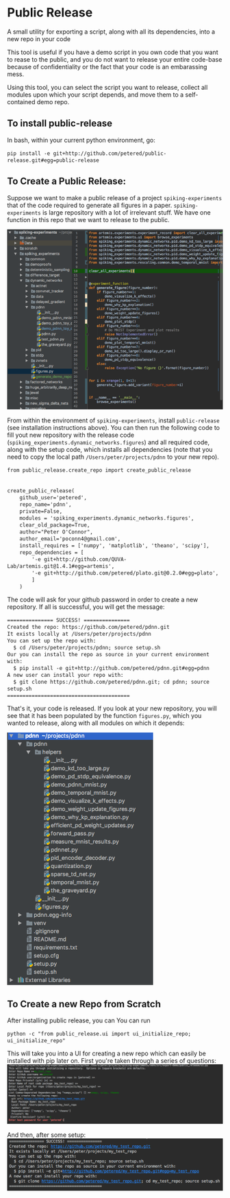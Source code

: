 # Public Release
A small utility for exporting a script, along with all its dependencies, into a new repo in your code

This tool is useful if you have a demo script in you own code that you want to rease to the public, and you do not want to release your entire code-base because of confidentiality or the fact that your code is an embarassing mess.

Using this tool, you can select the script you want to release, collect all modules upon which your script depends, and move them to a self-contained demo repo.  

## To install public-release

In bash, within your current python environment, go:

```
pip install -e git+http://github.com/petered/public-release.git#egg=public-release
```

## To Create a Public Release:

Suppose we want to make a public release of a project `spiking-experiments` that of the code required to generate all figures in a paper.  `spiking-experiments` is large repository with a lot of irrelevant stuff.  We have one function in this repo that we want to release to the public.

![](https://github.com/petered/data/raw/master/images/Screen%20Shot%202017-06-13%20at%204.31.12%20PM.png)

From within the environment of `spiking-experiments`, install `public-release` (see installation instructions above).  You can then run the following code to fill yout new repository with the release code (`spiking_experiments.dynamic_networks.figures`) and all required code, along with the setup code, which installs all dependencies (note that you need to copy the local path `/Users/peter/projects/pdnn` to your new repo).

```
from public_release.create_repo import create_public_release


create_public_release(
    github_user='petered',
    repo_name='pdnn',
    private=False,
    modules = 'spiking_experiments.dynamic_networks.figures',
    clear_old_package=True,
    author="Peter O'Connor",
    author_email='poconn4@gmail.com',
    install_requires = ['numpy', 'matplotlib', 'theano', 'scipy'],
    repo_dependencies = [
        '-e git+http://github.com/QUVA-Lab/artemis.git@1.4.1#egg=artemis',
        '-e git+http://github.com/petered/plato.git@0.2.0#egg=plato',
        ]
    )

```

The code will ask for your github password in order to create a new repository.  If all is successful, you will get the message:

```
=============== SUCCESS! ===============
Created the repo: https://github.com/petered/pdnn.git
It exists locally at /Users/peter/projects/pdnn
You can set up the repo with: 
  $ cd /Users/peter/projects/pdnn; source setup.sh
Our you can install the repo as source in your current environment with: 
  $ pip install -e git+http://github.com/petered/pdnn.git#egg=pdnn
A new user can install your repo with: 
  $ git clone https://github.com/petered/pdnn.git; cd pdnn; source setup.sh
========================================
```

That's it, your code is released.  If you look at your new repository, you will see that it has been populated by the function `figures.py`, which you wanted to release, along with all modules on which it depends:

![](https://github.com/petered/data/blob/master/images/Screen%20Shot%202017-06-15%20at%203.09.18%20PM.png)


## To Create a new Repo from Scratch

After installing public release, you can You can run 

```
python -c "from public_release.ui import ui_initialize_repo; ui_initialize_repo"
```

This will take you into a UI for creating a new repo which can easily be installed with pip later on.  First you're taken through a series of questions:
![](https://github.com/petered/data/blob/master/images/Screen%20Shot%202017-06-15%20at%203.12.58%20PM.png)

And then, after some setup:
![](https://github.com/petered/data/blob/master/images/Screen%20Shot%202017-06-15%20at%203.13.31%20PM.png)


